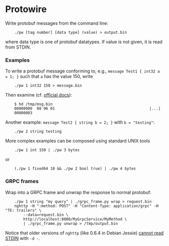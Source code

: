 # Protowire

Write protobuf messages from the command line:

        ./pw [tag number] [data type] (value) > output.bin
        
where data type is one of protobuf datatypes. If value is not given, it is read from STDIN.

### Examples

To write a protobuf message conforming to, e.g., `message Test1 { int32 a = 1; }` such that `a` has the value 150, write

        ./pw 1 int32 150 > message.bin

Then examine (cf. [official docs](https://developers.google.com/protocol-buffers/docs/encoding#simple)):
        
        $ hd /tmp/msg.bin
        00000000  08 96 01                                          |...|
        00000003

Another example: `message Test2 { string b = 2; }` with `b = "testing"`:

        ./pw 2 string testing

More complex examples can be composed using standard UNIX tools

        ./pw 1 int 150 | ./pw 3 bytes
        
or

        (./pw 1 fixed64 10 && ./pw 2 bool true) | ./pw 4 bytes

### GRPC frames

Wrap into a GRPC frame and unwrap the response to normal protobuf:

        ./pw 1 string "my query" | ./grpc_frame.py wrap > request.bin
        nghttp -H ":method: POST" -H "Content-Type: application/grpc" -H "TE: trailers" \
            --data=request.bin \
            http://localhost:8000/MyGrpcService/MyMethod \
            | ./grpc_frame.py unwrap > /tmp/output.bin

Notice that older versions of `nghttp` (like 0.6.4 in Debian Jessie) [cannot read STDIN](https://github.com/nghttp2/nghttp2/issues/133) with `-d -`.

